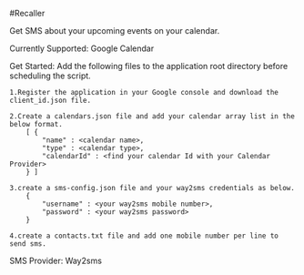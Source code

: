 #Recaller

Get SMS about your upcoming events on your calendar.

Currently Supported:
    Google Calendar

Get Started:
    Add the following files to the application root directory before scheduling the script.
    
    1.Register the application in your Google console and download the client_id.json file.
    
    2.Create a calendars.json file and add your calendar array list in the below format.
        [ {
            "name" : <calendar name>,
            "type" : <calendar type>,
            "calendarId" : <find your calendar Id with your Calendar Provider>
        } ]
    
    3.create a sms-config.json file and your way2sms credentials as below.
        {
            "username" : <your way2sms mobile number>,
            "password" : <your way2sms password>
        }
    
    4.create a contacts.txt file and add one mobile number per line to send sms.
    
SMS Provider:
    Way2sms